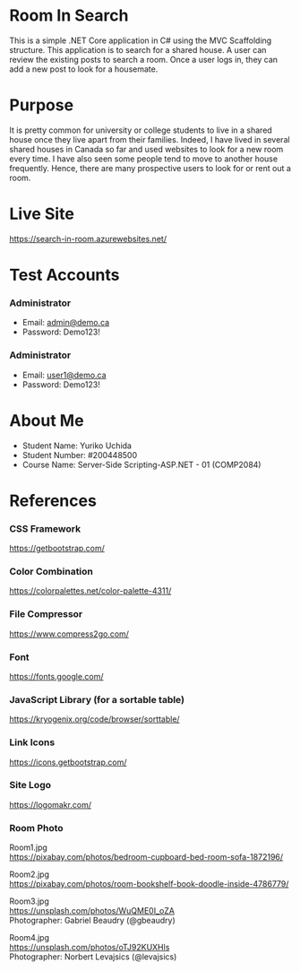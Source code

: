 # Room In Search
This is a simple .NET Core application in C# using the MVC Scaffolding structure. This application is to search for a shared house. A user can review the existing posts to search a room. Once a user logs in, they can add a new post to look for a housemate.

# Purpose
It is pretty common for university or college students to live in a shared house once they live apart from their families. Indeed, I have lived in several shared houses in Canada so far and used websites to look for a new room every time. I have also seen some people tend to move to another house frequently. Hence, there are many prospective users to look for or rent out a room.

# Live Site
https://search-in-room.azurewebsites.net/

# Test Accounts
### Administrator
- Email: admin@demo.ca   
- Password: Demo123!   

### Administrator
- Email: user1@demo.ca   
- Password: Demo123!   

# About Me
- Student Name: Yuriko Uchida
- Student Number: #200448500
- Course Name: Server-Side Scripting-ASP.NET - 01 (COMP2084)

# References
### CSS Framework
https://getbootstrap.com/

### Color Combination 
https://colorpalettes.net/color-palette-4311/

### File Compressor   
https://www.compress2go.com/

### Font 
https://fonts.google.com/   

### JavaScript Library (for a sortable table) 
https://kryogenix.org/code/browser/sorttable/

### Link Icons 
https://icons.getbootstrap.com/

### Site Logo 
https://logomakr.com/

### Room Photo
Room1.jpg   
https://pixabay.com/photos/bedroom-cupboard-bed-room-sofa-1872196/

Room2.jpg   
https://pixabay.com/photos/room-bookshelf-book-doodle-inside-4786779/

Room3.jpg   
https://unsplash.com/photos/WuQME0I_oZA   
Photographer: Gabriel Beaudry (@gbeaudry)    

Room4.jpg   
https://unsplash.com/photos/oTJ92KUXHls    
Photographer: Norbert Levajsics (@levajsics)   

